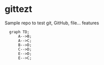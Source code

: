 # gittezt
Sample repo to test git, GitHub, file... features

```mermaid
  graph TD;
      A-->B;
      A-->C;
      B-->D;
      C-->D;
      E-->D;
      E-->C;
```
